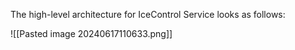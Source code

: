 
The high-level architecture for IceControl Service looks as follows:

![[Pasted image 20240617110633.png]]



